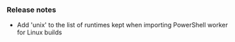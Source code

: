 ### Release notes

<!-- Please add your release notes in the following format:
- My change description (#PR)
-->
- Add 'unix' to the list of runtimes kept when importing PowerShell worker for Linux builds